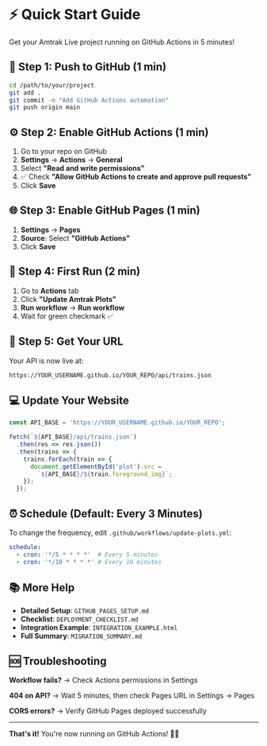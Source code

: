 # ⚡ Quick Start Guide

Get your Amtrak Live project running on GitHub Actions in 5 minutes!

## 🎯 Step 1: Push to GitHub (1 min)

```bash
cd /path/to/your/project
git add .
git commit -m "Add GitHub Actions automation"
git push origin main
```

## ⚙️ Step 2: Enable GitHub Actions (1 min)

1. Go to your repo on GitHub
2. **Settings** → **Actions** → **General**
3. Select **"Read and write permissions"**
4. ✅ Check **"Allow GitHub Actions to create and approve pull requests"**
5. Click **Save**

## 🌐 Step 3: Enable GitHub Pages (1 min)

1. **Settings** → **Pages**
2. **Source**: Select **"GitHub Actions"**
3. Click **Save**

## 🚀 Step 4: First Run (2 min)

1. Go to **Actions** tab
2. Click **"Update Amtrak Plots"**
3. **Run workflow** → **Run workflow**
4. Wait for green checkmark ✅

## 🎉 Step 5: Get Your URL

Your API is now live at:
```
https://YOUR_USERNAME.github.io/YOUR_REPO/api/trains.json
```

## 💻 Update Your Website

```javascript
const API_BASE = 'https://YOUR_USERNAME.github.io/YOUR_REPO';

fetch(`${API_BASE}/api/trains.json`)
  .then(res => res.json())
  .then(trains => {
    trains.forEach(train => {
      document.getElementById('plot').src = 
        `${API_BASE}/${train.foreground_img}`;
    });
  });
```

## ⏰ Schedule (Default: Every 3 Minutes)

To change the frequency, edit `.github/workflows/update-plots.yml`:

```yaml
schedule:
  - cron: '*/5 * * * *'  # Every 5 minutes
  - cron: '*/10 * * * *' # Every 10 minutes
```

## 📚 More Help

- **Detailed Setup**: `GITHUB_PAGES_SETUP.md`
- **Checklist**: `DEPLOYMENT_CHECKLIST.md`
- **Integration Example**: `INTEGRATION_EXAMPLE.html`
- **Full Summary**: `MIGRATION_SUMMARY.md`

## 🆘 Troubleshooting

**Workflow fails?**
→ Check Actions permissions in Settings

**404 on API?**
→ Wait 5 minutes, then check Pages URL in Settings → Pages

**CORS errors?**
→ Verify GitHub Pages deployed successfully

---

**That's it!** You're now running on GitHub Actions! 🚂✨

